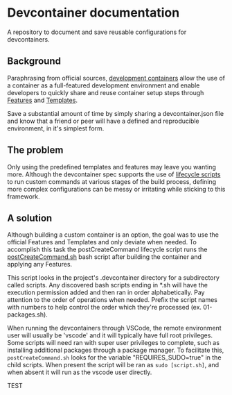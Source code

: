 # Devcontainer documentation

A repository to document and save reusable configurations for devcontainers.

## Background

Paraphrasing from official sources,
[development containers](https://containers.dev/) allow the use of a container
as a full-featured development environment and enable developers to quickly
share and reuse container setup steps through
[Features](https://containers.dev/features) and
[Templates](https://containers.dev/templates).

Save a substantial amount of time by simply sharing a devcontainer.json file and
know that a friend or peer will have a defined and reproducible
environment, in it's simplest form.

## The problem

Only using the predefined templates and features may leave you wanting more.
Although the devcontainer spec supports the use of
[lifecycle scripts](https://containers.dev/implementors/json_reference/#lifecycle-scripts)
to run custom commands at various stages of the build process, defining more
complex configurations can be messy or irritating while sticking to this
framework.

## A solution

Although building a custom container is an option, the goal was to use the
official Features and Templates and only deviate when needed. To accomplish this
task the postCreateCommand lifecycle script runs the
[postCreateCommand.sh](postCreateCommand.sh) bash script after building the
container and applying any Features.

This script looks in the project's .devcontainer directory for a subdirectory
called scripts. Any discovered bash scripts ending in *.sh will have the
execution permission added and then ran in order alphabetically. Pay attention
to the order of operations when needed. Prefix the script names with numbers
to help control the order which they're processed (ex. 01-packages.sh).

When running the devcontainers through VSCode, the remote environment user will
usually be 'vscode' and it will typically have full root privileges. Some
scripts will need ran with super user privileges to complete, such
as installing additional packages through a package manager. To facilitate
this, `postCreateCommand.sh` looks for the variable "REQUIRES_SUDO=true" in the
child scripts. When present the script will be ran as `sudo [script.sh]`, and
when absent it will run as the vscode user directly.

TEST
